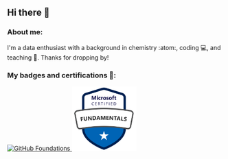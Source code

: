 ## **Hi there** 🙌
### **About me:**
I'm a data enthusiast with a background in chemistry :atom:, coding 💻, and teaching 📖.
Thanks for dropping by!

### **My badges and certifications** 📛:

<a href="https://www.credly.com/badges/3ee62787-d12e-44fb-ba5b-ba6c5ebd5421/public_url">
  <img src="./assets/github-foundations.png" alt="GitHub Foundations" width="150" height="150"/>
</a>

<a href="https://learn.microsoft.com/api/credentials/share/en-us/MariaRossano-7972/59C414BC3090C769?sharingId=4C4322D642100458">
  <img src="./assets/azure900-fundamentals.png" alt="Microsoft Azure Fundamentals" width="150" height="150"/>
</a>
